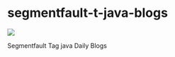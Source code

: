 # segmentfault-t-java-blogs

![](https://travis-ci.org/woaer/segmentfault-t-java-blogs.svg?branch=master)

Segmentfault Tag java Daily Blogs
